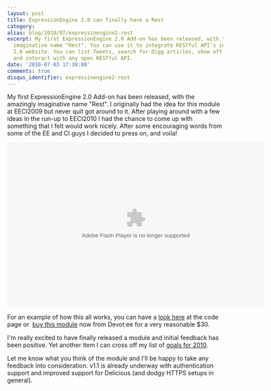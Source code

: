 ```yaml
---
layout: post
title: ExpressionEngine 2.0 can finally have a Rest
category: 
alias: blog/2010/07/expressinengine2-rest
excerpt: My first ExpressionEngine 2.0 Add-on has been released, with the amazingly
  imaginative name "Rest". You can use it to integrate RESTful API's into your ExpressionEngine
  2.0 website. You can list Tweets, search for Digg articles, show off Flickr photographs
  and interact with any open RESTful API.
date: '2010-07-03 17:38:00'
comments: true
disqus_identifier: expressinengine2-rest
---
```


My first ExpressionEngine 2.0 Add-on has been released, with the amazingly imaginative name "Rest". I originally had the idea for this module at EECI2009 but never quit got around to it. After playing around with a few ideas in the run-up to EECI2010 I had the chance to come up with something that I felt would work nicely. After some encouraging words from some of the EE and CI guys I decided to press on, and voila!

<object style="display: block; margin-left: auto; margin-right: auto;" classid="clsid:d27cdb6e-ae6d-11cf-96b8-444553540000" width="600" height="383" codebase="http://download.macromedia.com/pub/shockwave/cabs/flash/swflash.cab#version=6,0,40,0">
<param name="loop" value="false">
<param name="quality" value="high">
<param name="src" value="http://blip.tv/play/g7lmgerREgA.m4v">
<embed style="display: block; margin-left: auto; margin-right: auto;" width="600" height="383" src="http://blip.tv/play/g7lmgerREgA.m4v" loop="false" quality="high" type="application/x-shockwave-flash"></embed>
</object>

For an example of how this all works, you can have a [look here]({page_url(24)} "ExpressionEngine 2.0: Rest") at the code page or  [buy this module](http://devot-ee.com/addons/rest/) now from Devot:ee for a very reasonable $30.

I'm really excited to have finally released a module and initial feedback has been positive. Yet another item I can cross off my list of [goals for 2010]({page_url(17)} "Goals").

Let me know what you think of the module and I'll be happy to take any feedback into consideration. v1.1 is already underway with authentication support and improved support for Delicious (and dodgy HTTPS setups in general).

